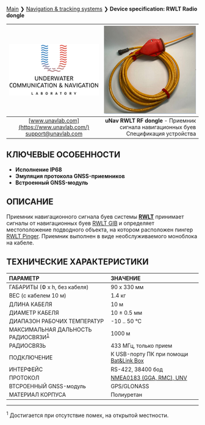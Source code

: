 [Main](/../../) ❯ [Navigation & tracking systems](/navigation_and_tracking_systems_en) ❯ **Device specification: RWLT Radio dongle**

<div style="page-break-after: always;"></div>

| ![logo](/documentation/sm_logo.png) | ![RWLT RF dongle](/documentation/uNav_rf_dongle.png) |
| :---: | ---: |
| [www.unavlab.com](https://www.unavlab.com/) <br/> [support@unavlab.com](mailto:support@unavlab.com) | **uNav RWLT RF dongle** - Приемник сигнала навигационных буев <br/> Спецификация устройства |

## КЛЮЧЕВЫЕ ОСОБЕННОСТИ

* **Исполнение IP68**
* **Эмуляция протокола GNSS-приемников**
* **Встроенный GNSS-модуль**

## ОПИСАНИЕ

Приемник навигационного сигнала буев системы **[RWLT](RWLT_DataBrief_ru.md)** принимает сигналы от навигационных буев [RWLT GIB](RWLT_GIB_Specification_ru.md) и определяет местоположение подводного объекта, на котором расположен пингер [RWLT Pinger](RWLT_Pinger_Specification_ru.md). Приемник выполнен в виде необслуживаемого моноблока на кабеле.

<div style="page-break-after: always;"></div>

## ТЕХНИЧЕСКИЕ ХАРАКТЕРИСТИКИ

| ПАРАМЕТР | ЗНАЧЕНИЕ |
| :--- | :--- |
| ГАБАРИТЫ (Ф х h, без кабеля) | 90 x 330 мм |
| ВЕС (с кабелем 10 м) | 1.4 кг |
| ДЛИНА КАБЕЛЯ | 10 м |
| ДИАМЕТР КАБЕЛЯ | 10 ± 0.5 мм |
| ДИАПАЗОН РАБОЧИХ ТЕМПЕРАТУР | -10 .. 50 °С |
| МАКСИМАЛЬНАЯ ДАЛЬНОСТЬ РАДИОСВЯЗИ<sup>[1](#footnote1)</sup> | 1000 м |
| РАДИОСВЯЗЬ | 433 МГц, только прием |
| ПОДКЛЮЧЕНИЕ | К USB-порту ПК при помощи [Bat&Link Box](documentation/RU/Zima/Bat_n_link_box_Specification_ru) |
| ИНТЕРФЕЙС | RS-422, 38400 бод |
| ПРОТОКОЛ | [NMEA0183 (GGA, RMC), UNV](/uNav_protocol_specification_ru) |
| ВТСРОЕННЫЙ GNSS-модуль | GPS/GLONASS |
| МАТЕРИАЛ КОРПУСА | Полиуретан |

________________
<a name="footnote1"><sup>1</sup></a> Достигается при отсутствие помех, на открытой местности.  

<div style="page-break-after: always;"></div>
